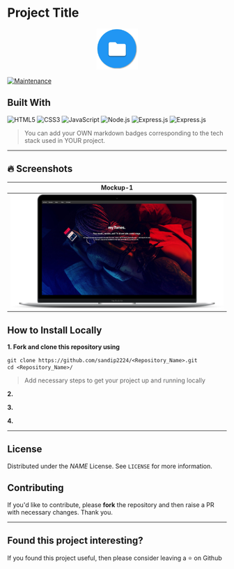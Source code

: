 # Project Title

<p align="center">
   <img src="img/doc_logo.png" alt="Logo" height=95 width=95/>
</p>
<!-- PROJECT LOGO -->

[![Maintenance](https://img.shields.io/badge/Maintained%3F-yes-green.svg?style=for-the-badge)](https://GitHub.com/Naereen/StrapDown.js/graphs/commit-activity)

<!-- ABOUT THE PROJECT -->
## Built With

<p align="left">
   <img alt="HTML5" src="https://img.shields.io/badge/html%20-%23323330.svg?&style=for-the-badge&logo=html5&logoColor=%23F7DF1E"/>
   <img alt="CSS3" src="https://img.shields.io/badge/css%20-%23323330.svg?&style=for-the-badge&logo=css3&logoColor=%23F7DF1E"/>
   <img alt="JavaScript" src="https://img.shields.io/badge/javascript%20-%23323330.svg?&style=for-the-badge&logo=javascript&logoColor=%23F7DF1E"/>
   <img alt="Node.js" src="https://img.shields.io/badge/node.js-%2343853D.svg?style=for-the-badge&logo=node-dot-js&logoColor=white"/>
   <img alt="Express.js" src="https://img.shields.io/badge/express.js-%23404d59.svg?style=for-the-badge&logo=express&logoColor=%2361DAFB"/>
   <img alt="Express.js" src="https://img.shields.io/badge/express.js-%23404d59.svg?style=for-the-badge&logo=mongo&logoColor=%2361DAFB"/>
</p>  

> You can add your OWN markdown badges corresponding to the tech stack used in YOUR project.

---

## 🔥 Screenshots

| Mockup-1 |
| - |
| ![img/grid_image1.png](img/grid_image1.png) |

<!-- BUILT WITH -->  

## How to Install Locally

**1. Fork and clone this repository using**

   ```
   git clone https://github.com/sandip2224/<Repository_Name>.git
   cd <Repository_Name>/
   ```  

> Add necessary steps to get your project up and running locally  

**2.**  

**3.**  

**4.**

---

## License

Distributed under the _NAME_ License. See `LICENSE` for more information.  


## Contributing

If you'd like to contribute, please **fork** the repository and then raise a PR with necessary changes. Thank you.

---

## Found this project interesting?

If you found this project useful, then please consider leaving a :star: on Github
